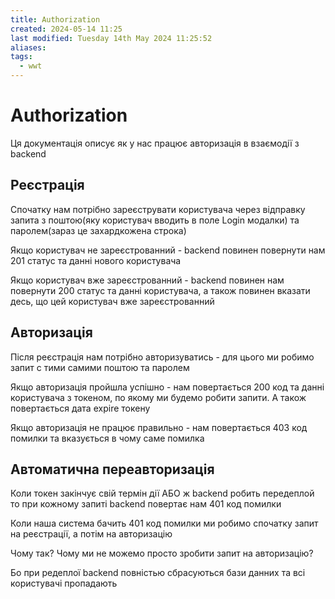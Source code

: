 ```yaml
---
title: Authorization
created: 2024-05-14 11:25
last modified: Tuesday 14th May 2024 11:25:52
aliases: 
tags:
  - wwt
---
```

# Authorization

Ця документація описує як у нас працює авторизація в взаємодії з backend

## Реєстрація

Спочатку нам потрібно зареєструвати користувача через відправку запита з поштою(яку користувач вводить в поле Login модалки) та паролем(зараз це захардкожена строка)

Якщо користувач не зареєстрованний - backend повинен повернути нам 201 статус та данні нового користувача

Якщо користувач вже зареєстрованний - backend повинен нам повернути 200 статус та данні користувача, а також повинен вказати десь, що цей користувач вже зареєстрованний

## Авторизація

Після реєстрація нам потрібно авторизуватись - для цього ми робимо запит с тими самими поштою та паролем

Якщо авторизація пройшла успішно - нам повертається 200 код та данні користувача з токеном, по якому ми будемо робити запити. А також повертається дата expire токену

Якщо авторизація не працює правильно - нам повертається 403 код помилки та вказується в чому саме помилка

## Автоматична переавторизація

Коли токен закінчує свій термін дії АБО ж backend робить передеплой то при кожному запиті backend повертає нам 401 код помилки

Коли наша система бачить 401 код помилки ми робимо спочатку запит на реєстрації, а потім на авторизацію

Чому так? Чому ми не можемо просто зробити запит на авторизацію?

Бо при редеплої backend повністью сбрасуються бази данних та всі користувачі пропадають
